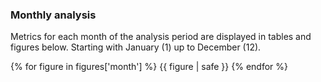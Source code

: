 
### Monthly analysis

Metrics for each month of the analysis period are displayed in tables and figures below. Starting with January (1) up to December (12).

{% for figure in figures['month'] %}
  {{ figure | safe }}
{% endfor %}
